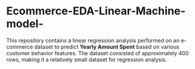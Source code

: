 # Ecommerce-EDA-Linear-Machine-model-
This repository contains a linear regression analysis performed on an e-commerce dataset to predict **Yearly Amount Spent** based on various customer behavior features. The dataset consisted of approximately 400 rows, making it a relatively small dataset for regression analysis.
